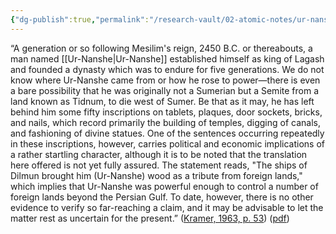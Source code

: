 ```yaml
---
{"dg-publish":true,"permalink":"/research-vault/02-atomic-notes/ur-nanshe-and-ties-with-tribute-from-dilmun/"}
---
```


“A generation or so following Mesilim's reign, 2450 B.C. or thereabouts, a man named [[Ur-Nanshe\|Ur-Nanshe]] established himself as king of Lagash and founded a dynasty which was to endure for five generations. We do not know where Ur-Nanshe came from or how he rose to power—there is even a bare possibility that he was originally not a Sumerian but a Semite from a land known as Tidnum, to die west of Sumer. Be that as it may, he has left behind him some fifty inscriptions on tablets, plaques, door sockets, bricks, and nails, which record primarily the building of temples, digging of canals, and fashioning of divine statues. One of the sentences occurring repeatedly in these inscriptions, however, carries political and economic implications of a rather startling character, although it is to be noted that the translation here offered is not yet fully assured. The statement reads, "The ships of Dilmun brought him (Ur-Nanshe) wood as a tribute from foreign lands," which implies that Ur-Nanshe was powerful enough to control a number of foreign lands beyond the Persian Gulf. To date, however, there is no other evidence to verify so far-reaching a claim, and it may be advisable to let the matter rest as uncertain for the present.” ([Kramer, 1963, p. 53](zotero://select/library/items/TI24BNVH)) ([pdf](zotero://open-pdf/library/items/EY8R4485?page=53&annotation=EZBJVAML))